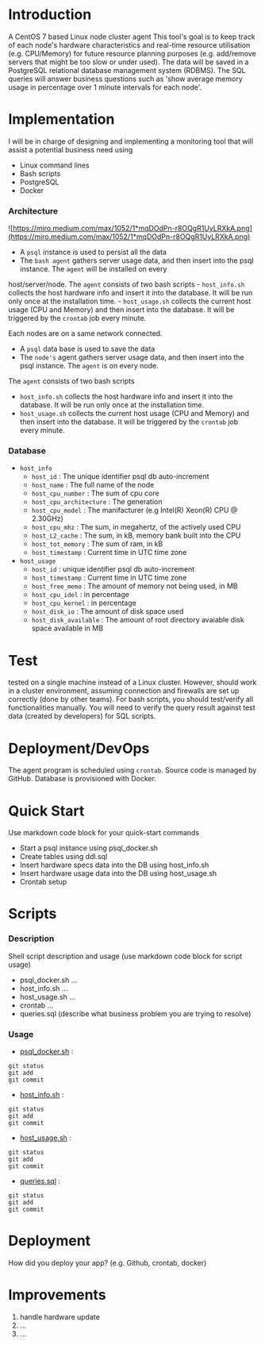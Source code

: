 
# Introduction

A CentOS 7 based Linux node cluster agent
This tool's goal is to keep track of each node's hardware characteristics and real-time resource utilisation (e.g. CPU/Memory) for future resource planning purposes (e.g. add/remove servers that might be too slow or under used). 
The data will be saved in a PostgreSQL relational database management system (RDBMS). 
The SQL queries will answer business questions such as 'show average memory usage in percentage over 1 minute intervals for each node'.


# Implementation

I will be in charge of designing and implementing a monitoring tool that will assist a potential business need using 
 - Linux command lines
 - Bash scripts
 - PostgreSQL
 - Docker

### **Architecture**

![https://miro.medium.com/max/1052/1*mqDOdPn-r8OQgR1UyLRXkA.png](https://miro.medium.com/max/1052/1*mqDOdPn-r8OQgR1UyLRXkA.png)

- A `psql` instance is used to persist all the data
- The `bash agent` gathers server usage data, and then insert into the psql instance. The `agent` will be installed on every 

host/server/node. The `agent` consists of two bash scripts
    - `host_info.sh` collects the host hardware info and insert it into the database. It will be run only once at the installation time.
    - `host_usage.sh` collects the current host usage (CPU and Memory) and then insert into the database. It will be triggered by the `crontab` job every minute.

Each nodes are on a same network connected.
- A `psql` data base is used to save the data
- The `node's` agent gathers server usage data, and then insert into the psql instance. The `agent` is on every node. 

The `agent` consists of two bash scripts
- `host_info.sh` collects the host hardware info and insert it into the database. It will be run only once at the installation time.
- `host_usage.sh` collects the current host usage (CPU and Memory) and then insert into the database. It will be triggered by the `crontab` job every minute.

### **Database**
- `host_info`
    - `host_id` : The unique identifier psql db auto-increment
    - `host_name` : The full name of the node
    - `host_cpu_number` : The sum of cpu core
    - `host_cpu_architecture` : The generation 
    - `host_cpu_model` : The manifacturer (e.g Intel(R) Xeon(R) CPU @ 2.30GHz)
    - `host_cpu_mhz` : The sum, in megahertz, of the actively used CPU
    - `host_L2_cache` : The sum, in kB, memory bank built into the CPU
    - `host_tot_memory` : The sum of ram, in kB
    - `host_timestamp` : Current time in UTC time zone
- `host_usage`
    - `host_id` : unique identifier psql db auto-increment
    - `host_timestamp` : Current time in UTC time zone
    - `host_free_memo` : The amount of memory not being used, in MB
    - `host_cpu_idel` : in percentage
    - `host_cpu_kernel` : in percentage
    - `host_disk_io` : The amount of disk space used
    - `host_disk_available` : The amount of root directory avaiable disk space available in MB

# Test

tested on a single machine instead of a Linux cluster. 
However, should work in a cluster environment, assuming connection and firewalls are set up correctly (done by other teams). For bash scripts, you should test/verify all functionalities manually. You will need to verify the query result against test data (created by developers) for SQL scripts.

# Deployment/DevOps

The agent program is scheduled using `crontab`. Source code is managed by GitHub. Database is provisioned with Docker.

# Quick Start
Use markdown code block for your quick-start commands
- Start a psql instance using psql_docker.sh
- Create tables using ddl.sql
- Insert hardware specs data into the DB using host_info.sh
- Insert hardware usage data into the DB using host_usage.sh
- Crontab setup

# Scripts
### **Description**
Shell script description and usage (use markdown code block for script usage)
- psql_docker.sh ...
- host_info.sh ...
- host_usage.sh ...
- crontab ...
- queries.sql (describe what business problem you are trying to resolve)

### **Usage**

- [psql_docker.sh](./README.md) :
 ```
 git status
 git add
 git commit
```
 
- [host_info.sh](./README.md) :
 ```
 git status
 git add
 git commit
```
 
- [host_usage.sh](./README.md) :
 ```
 git status
 git add
 git commit
```
 
- [queries.sql](./README.md) :
 ```
 git status
 git add
 git commit
```
 
# Deployment
How did you deploy your app? (e.g. Github, crontab, docker)

# Improvements
1. handle hardware update 
2. ...
3. ...
